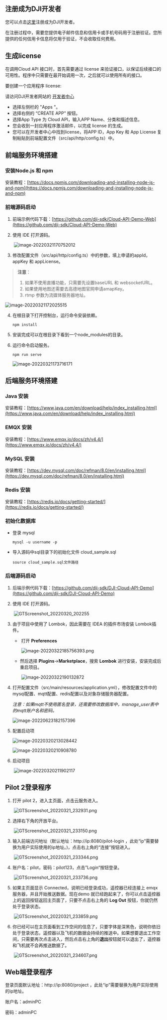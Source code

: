 ## 注册成为DJI开发者

您可以点击[这里](https://account.dji.com/register?appId=dji_sdk&backUrl=https%3A%2F%2Fdeveloper.dji.com%2Fuser&locale=en_US)注册成为DJI开发者。

在注册过程中，需要您提供电子邮件信息和信用卡或手机号码用于注册验证。您所提供的任何信用卡信息将仅用于验证，不会收取任何费用。

## 生成license

在调用Cloud API 接口时，首先需要通过 license 来验证接口，以保证后续接口的可用性。程序中只需要在最开始调用一次，之后就可以使用所有的接口。

要创建一个应用程序 license:

请访问DJI开发者网站的 [开发者中心](https://developer.dji.com/user)

- 选择左侧栏的 "Apps "。
- 选择右侧的 “CREATE APP” 按钮。
- 选择App Type 为 Cloud API，输入APP Name、分类和描述信息。
- 您会收到一封应用程序激活邮件，以完成 license 的生成。
- 您可以在开发者中心中找到license，将APP ID，App Key 和 App License 复制粘贴到前端配置文件（src/api/http/config.ts）中。



## 前端服务环境搭建

### 安装Node.js 和 npm

安装教程：[https://docs.npmjs.com/downloading-and-installing-node-js-and-npm](https://docs.npmjs.com/downloading-and-installing-node-js-and-npm)

### 前端源码启动

1. 前端示例代码下载：[https://github.com/dji-sdk/Cloud-API-Demo-Web](https://github.com/dji-sdk/Cloud-API-Demo-Web)

2. 使用 IDE 打开源码。

   ​	![image-20220321170752012](https://stag-terra-1-g.djicdn.com/7774da665e07453698314cc27c523096/admin/doc/dd63be1b-1d0e-4694-9b83-766677b83a63.png)

3. 修改配置文件（src/api/http/config.ts）中的参数，填上申请的appId，appKey 和 appLicense。

> **注意**：
>
> 1. 如果不使用直播功能，只需要先设置baseURL 和 websocketURL。
> 2. 如果使用地图还需要去高德地图官网申请amapKey。
> 3. rtmp 参数为流媒体服务器地址。

   ![image-20220321172025515](https://terra-sz-hc1pro-cloudapi.oss-cn-shenzhen.aliyuncs.com/c0af9fe0d7eb4f35a8fe5b695e4d0b96/image/GTScreenshot_20220623_193925.png)

4. 在根目录下打开控制台，运行命令安装依赖。

   ```shell
   npm install
   ```

5. 安装完成可以在根目录下看到一个node_modules的目录。

6. 运行命令启动服务。

   ```shell
   npm run serve
   ```

   ![image-20220321173716171](https://stag-terra-1-g.djicdn.com/7774da665e07453698314cc27c523096/admin/doc/c12921d0-6d32-48cf-b75b-456487c1cc80.png)

## 后端服务环境搭建

### Java 安装

安装教程：[https://www.java.com/en/download/help/index_installing.html](https://www.java.com/en/download/help/index_installing.html)

### EMQX 安装

安装教程：[https://www.emqx.io/docs/zh/v4.4/](https://www.emqx.io/docs/zh/v4.4/)

### MySQL 安装

安装教程：[https://dev.mysql.com/doc/refman/8.0/en/installing.html](https://dev.mysql.com/doc/refman/8.0/en/installing.html)

### Redis 安装

安装教程：[https://redis.io/docs/getting-started/](https://redis.io/docs/getting-started/)

### 初始化数据库

- 登录 mysql 

  ```shell
  mysql -u username -p
  ```

- 导入源码中sql目录下的初始化文件 cloud_sample.sql

  ```shell
  source cloud_sample.sql文件路径
  ```

### 后端源码启动

1. 后端示例代码下载：[https://github.com/dji-sdk/DJI-Cloud-API-Demo](https://github.com/dji-sdk/DJI-Cloud-API-Demo)

2. 使用 IDE 打开源码。

   ​	![GTScreenshot_20220320_202255](https://stag-terra-1-g.djicdn.com/7774da665e07453698314cc27c523096/admin/doc/3c1dd0bf-59aa-43dd-9a31-c881ece14f58.png)

3. 由于项目中使用了 Lombok，因此需要在 IDEA 的插件市场安装 Lombok插件。

   - ​	打开 **Preferences**

     ​	![image-20220322185756393.png](https://stag-terra-1-g.djicdn.com/7774da665e07453698314cc27c523096/admin/doc/e4e44ae7-0382-41fa-964f-0422cdb0cae9.png)

   - 然后选择 **Plugins**->**Marketplace**，搜索 **Lombok** 进行安装，安装完成后重启项目。

     ​	![image-20220322190132872](https://stag-terra-1-g.djicdn.com/7774da665e07453698314cc27c523096/admin/doc/ddb8d9e5-7e48-416d-a197-09eee3625270.png)

4. 打开配置文件（src/main/resources/application.yml），修改配置文件中的mysql配置、mqtt配置、redis配置以及对象存储服务器配置。

   *注意：如果mqtt不使用匿名登录，还需要修改数据库中，manage_user表中的mqtt账户名和密码。*

   ![image-20220623182157396](https://terra-sz-hc1pro-cloudapi.oss-cn-shenzhen.aliyuncs.com/c0af9fe0d7eb4f35a8fe5b695e4d0b96/image/image-20220623182157396.png)	

5. 配置启动项

     ![image-20220320213028442](https://stag-terra-1-g.djicdn.com/7774da665e07453698314cc27c523096/admin/doc/5468572b-7058-4659-8e2e-c68421a89565.jpeg)

     ![image-20220320210908780](https://stag-terra-1-g.djicdn.com/7774da665e07453698314cc27c523096/admin/doc/693f238d-155e-44ea-af07-b0a4b992d8d2.jpeg)

6. 启动项目

   ​	![image-20220320211902117](https://stag-terra-1-g.djicdn.com/7774da665e07453698314cc27c523096/admin/doc/ec7180f1-1c09-48d3-a3d9-d7da0fbec612.jpeg)



## Pilot 2登录程序

1. 打开 pilot 2，进入主页面，点击云服务进入。

   ​	![GTScreenshot_20220321_232931.png](https://terra-sz-hc1pro-cloudapi.oss-cn-shenzhen.aliyuncs.com/c0af9fe0d7eb4f35a8fe5b695e4d0b96/image/Screenshot_20220623-184322.png)

2. 选择右下角的开放平台。

   ​	![GTScreenshot_20220321_233150.png](https://terra-sz-hc1pro-cloudapi.oss-cn-shenzhen.aliyuncs.com/c0af9fe0d7eb4f35a8fe5b695e4d0b96/image/Screenshot_20220623-184704.png)

3. 输入前端访问地址（默认地址：http://ip:8080/pilot-login ，此处“ip”需要替换为用户实际使用的ip地址。)，点击右上角的“连接”按钮进入。

   ​	![GTScreenshot_20220321_233344.png](https://terra-sz-hc1pro-cloudapi.oss-cn-shenzhen.aliyuncs.com/c0af9fe0d7eb4f35a8fe5b695e4d0b96/image/Screenshot_20220623-184748.png)

4. 账户名：pilot，密码：pilot123，点击”Login“按钮登录。

   ​	![GTScreenshot_20220321_233736.png](https://stag-terra-1-g.djicdn.com/7774da665e07453698314cc27c523096/admin/doc/76990178-c000-478b-ba45-2a57db8756fb.png)

5. 如果主页面显示 Connected，说明已经登录成功，遥控器已经连接上 emqx 服务器，并且开始推送数据。现在demo 就已经跑起来了，你可以点击遥控器上的返回按钮返回主页面了，只要不点击右上角的 **Log Out** 按钮，你就仍然处于登录状态。

   ​	![GTScreenshot_20220321_233859.png](https://terra-sz-hc1pro-cloudapi.oss-cn-shenzhen.aliyuncs.com/c0af9fe0d7eb4f35a8fe5b695e4d0b96/image/Screenshot_20220623-184935.png)

6. 你已经可以在主页面看到工作空间的信息了，只要字体是深黑色，说明你依旧处于登录状态，遥控器以及飞机的数据会持续的推送中。如果想要退出工作空间，只需要再次点击进入，然后点击右上角的**退出**按钮就可以退出了，遥控器和飞机就不会再推送数据了。

   ​	![GTScreenshot_20220321_234607.png](https://terra-sz-hc1pro-cloudapi.oss-cn-shenzhen.aliyuncs.com/c0af9fe0d7eb4f35a8fe5b695e4d0b96/image/Screenshot_20220623-184955.png)


## Web端登录程序

登录页面默认地址：http://ip:8080/project ，此处“ip”需要替换为用户实际使用的ip地址。

账户名：adminPC

密码：adminPC
